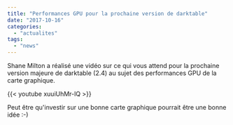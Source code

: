 ```yaml
---
title: "Performances GPU pour la prochaine version de darktable"
date: "2017-10-16"
categories: 
  - "actualites"
tags: 
  - "news"
---
```


Shane Milton a réalisé une vidéo sur ce qui vous attend pour la prochaine version majeure de darktable (2.4) au sujet des performances GPU de la carte graphique.

{{< youtube xuuiUhMr-lQ >}}

Peut être qu'investir sur une bonne carte graphique pourrait être une bonne idée :-)
